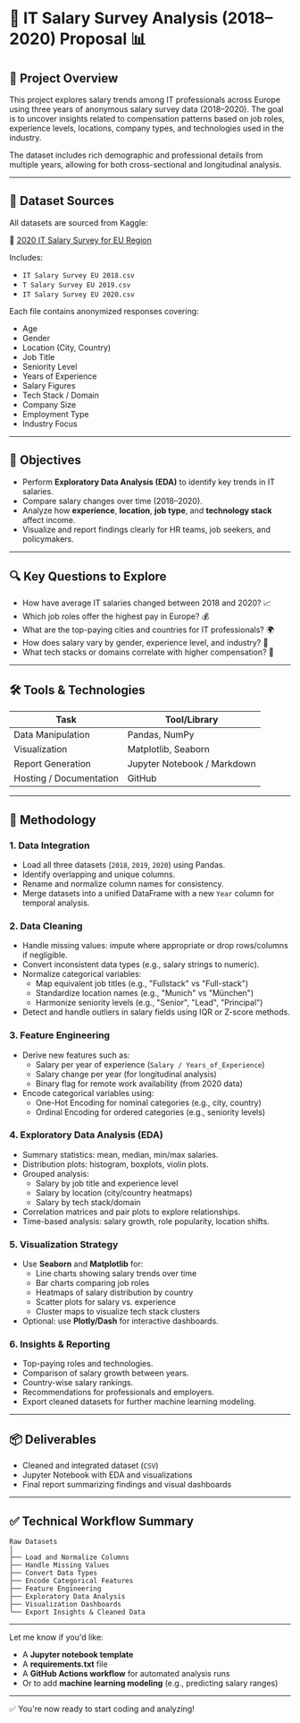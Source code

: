 # 💼 IT Salary Survey Analysis (2018–2020) Proposal 📊

## 🧾 Project Overview
This project explores salary trends among IT professionals across Europe using three years of anonymous salary survey data (2018–2020). The goal is to uncover insights related to compensation patterns based on job roles, experience levels, locations, company types, and technologies used in the industry.

The dataset includes rich demographic and professional details from multiple years, allowing for both cross-sectional and longitudinal analysis.

---

## 📁 Dataset Sources
All datasets are sourced from Kaggle:

🔗 [2020 IT Salary Survey for EU Region](https://www.kaggle.com/datasets/parulpandey/2020-it-salary-survey-for-eu-region)

Includes:
- `IT Salary Survey EU 2018.csv`
- `T Salary Survey EU 2019.csv`
- `IT Salary Survey EU 2020.csv`

Each file contains anonymized responses covering:
- Age
- Gender
- Location (City, Country)
- Job Title
- Seniority Level
- Years of Experience
- Salary Figures
- Tech Stack / Domain
- Company Size
- Employment Type
- Industry Focus

---

## 🎯 Objectives
- Perform **Exploratory Data Analysis (EDA)** to identify key trends in IT salaries.
- Compare salary changes over time (2018–2020).
- Analyze how **experience**, **location**, **job type**, and **technology stack** affect income.
- Visualize and report findings clearly for HR teams, job seekers, and policymakers.

---

## 🔍 Key Questions to Explore
- How have average IT salaries changed between 2018 and 2020? 📈
- Which job roles offer the highest pay in Europe? 💰
- What are the top-paying cities and countries for IT professionals? 🌍
- How does salary vary by gender, experience level, and industry? 🚻
- What tech stacks or domains correlate with higher compensation? 🧠

---

## 🛠️ Tools & Technologies
| Task                        | Tool/Library               |
|----------------------------|-----------------------------|
| Data Manipulation          | Pandas, NumPy              |
| Visualization              | Matplotlib, Seaborn        |
| Report Generation          | Jupyter Notebook / Markdown|
| Hosting / Documentation    | GitHub                     |

---

## 🧩 Methodology

### 1. **Data Integration**
- Load all three datasets (`2018`, `2019`, `2020`) using Pandas.
- Identify overlapping and unique columns.
- Rename and normalize column names for consistency.
- Merge datasets into a unified DataFrame with a new `Year` column for temporal analysis.

### 2. **Data Cleaning**
- Handle missing values: impute where appropriate or drop rows/columns if negligible.
- Convert inconsistent data types (e.g., salary strings to numeric).
- Normalize categorical variables:
  - Map equivalent job titles (e.g., "Fullstack" vs "Full-stack")
  - Standardize location names (e.g., "Munich" vs "München")
  - Harmonize seniority levels (e.g., "Senior", "Lead", "Principal")
- Detect and handle outliers in salary fields using IQR or Z-score methods.

### 3. **Feature Engineering**
- Derive new features such as:
  - Salary per year of experience (`Salary / Years_of_Experience`)
  - Salary change per year (for longitudinal analysis)
  - Binary flag for remote work availability (from 2020 data)
- Encode categorical variables using:
  - One-Hot Encoding for nominal categories (e.g., city, country)
  - Ordinal Encoding for ordered categories (e.g., seniority levels)

### 4. **Exploratory Data Analysis (EDA)**
- Summary statistics: mean, median, min/max salaries.
- Distribution plots: histogram, boxplots, violin plots.
- Grouped analysis:
  - Salary by job title and experience level
  - Salary by location (city/country heatmaps)
  - Salary by tech stack/domain
- Correlation matrices and pair plots to explore relationships.
- Time-based analysis: salary growth, role popularity, location shifts.

### 5. **Visualization Strategy**
- Use **Seaborn** and **Matplotlib** for:
  - Line charts showing salary trends over time
  - Bar charts comparing job roles
  - Heatmaps of salary distribution by country
  - Scatter plots for salary vs. experience
  - Cluster maps to visualize tech stack clusters
- Optional: use **Plotly/Dash** for interactive dashboards.

### 6. **Insights & Reporting**
- Top-paying roles and technologies.
- Comparison of salary growth between years.
- Country-wise salary rankings.
- Recommendations for professionals and employers.
- Export cleaned datasets for further machine learning modeling.

---

## 📦 Deliverables
- Cleaned and integrated dataset (`CSV`)
- Jupyter Notebook with EDA and visualizations
- Final report summarizing findings and visual dashboards

---

## ✅ Technical Workflow Summary

```
Raw Datasets
│
├── Load and Normalize Columns
├── Handle Missing Values
├── Convert Data Types
├── Encode Categorical Features
├── Feature Engineering
├── Exploratory Data Analysis
├── Visualization Dashboards
└── Export Insights & Cleaned Data
```

---

Let me know if you'd like:
- A **Jupyter notebook template**
- A **requirements.txt** file
- A **GitHub Actions workflow** for automated analysis runs
- Or to add **machine learning modeling** (e.g., predicting salary ranges)

--- 

✅ You're now ready to start coding and analyzing!
